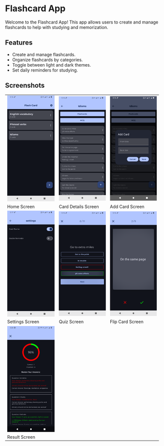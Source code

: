 # Flashcard App

Welcome to the Flashcard App! This app allows users to create and manage flashcards to help with studying and memorization.

## Features

- Create and manage flashcards.
- Organize flashcards by categories.
- Toggle between light and dark themes.
- Set daily reminders for studying.

## Screenshots

<table>
  <tr>
    <td><img src="screenshots/Home.png" alt="Home Screen" width="200"/></td>
    <td><img src="screenshots/cardDetails.png" alt="Card Details Screen" width="200"/></td>
    <td><img src="screenshots/addCard.png" alt="Add Card Screen" width="200"/></td>
  </tr>
  <tr>
    <td>Home Screen</td>
    <td>Card Details Screen</td>
    <td>Add Card Screen</td>
  </tr>
  <tr>
    <td><img src="screenshots/settings.png" alt="Settings Screen" width="200"/></td>
    <td><img src="screenshots/mcq.png" alt="Quiz Screen" width="200"/></td>
    <td><img src="screenshots/flashCard.png" alt="Flip Card Screen" width="200"/></td>
  </tr>
  <tr>
    <td>Settings Screen</td>
    <td>Quiz Screen</td>
    <td>Flip Card Screen</td>
  </tr>
  <tr>
    <td><img src="screenshots/result.png" alt="Result Screen" width="200"/></td>
  </tr>
  <tr>
    <td>Result Screen</td>
  </tr>
</table>
